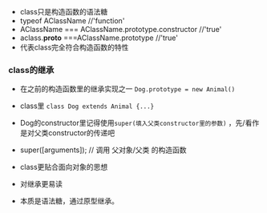 - class只是构造函数的语法糖
- typeof AClassName //'function'
- AClassName === AClassName.prototype.constructor //'true'
- aclass.__proto__ ===AClassName.prototype //'true'
- 代表class完全符合构造函数的特性
### class的继承
- 在之前的构造函数里的继承实现之一 `Dog.prototype = new Animal()`
- class里 `class Dog extends Animal {...} `
- Dog的constructor里记得使用`super(填入父类constructor里的参数)` ，先/看作是对父类constructor的传递吧
- super([arguments]); // 调用 父对象/父类 的构造函数

- class更贴合面向对象的思想
- 对继承更易读
- 本质是语法糖，通过原型继承。
